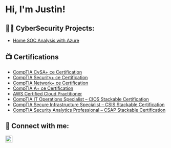 <h1>Hi, I'm Justin! 
<h2>👨‍💻 CyberSecurity Projects:</h2>

  - [Home SOC Analysis with Azure](https://github.com/joshmadakor1/Algorithms-Practice)

<h2>📺 Certifications</h2>

- [CompTIA CySA+ ce Certification](https://www.credly.com/badges/3ed42ae9-0ba8-4b5a-929c-9e2da72c21b5)
- [CompTIA Security+ ce Certification](https://www.credly.com/badges/9cfe8e06-f575-4581-bb91-f59bfc2f5057)
- [CompTIA Network+ ce Certification](https://www.credly.com/badges/9f88c065-fb2c-4f2f-8351-34214d754ddc)
- [CompTIA A+ ce Certification](https://www.credly.com/badges/24efda39-1852-4c00-88bc-0b3596c02e60)
- [AWS Certified Cloud Practitioner](https://www.credly.com/badges/91b0d70e-3e3f-4174-9c41-eafd976f0ada)
- [CompTIA IT Operations Specialist – CIOS Stackable Certification](https://www.credly.com/badges/ab5bbe2d-44d7-4d62-a7f3-c874df195bd1)
- [CompTIA Secure Infrastructure Specialist – CSIS Stackable Certification](https://www.credly.com/badges/144499c9-9668-4667-9392-da54599db525)
- [CompTIA Security Analytics Professional – CSAP Stackable Certification](https://www.credly.com/badges/d6552e1a-370a-424a-921b-bcba151f289a)

<h2> 🤳 Connect with me:</h2>

[<img align="left" alt="JoshMadakor | LinkedIn" width="22px" src="https://cdn.jsdelivr.net/npm/simple-icons@v3/icons/linkedin.svg" />][linkedin]

[linkedin]: https://www.linkedin.com/in/justin-rwiririza

<!--
**joshmadakor1/joshmadakor1** is a ✨ _special_ ✨ repository because its `README.md` (this file) appears on your GitHub profile.

Here are some ideas to get you started:

- 🔭 I’m currently working on ...
- 🌱 I’m currently learning ...
- 👯 I’m looking to collaborate on ...
- 🤔 I’m looking for help with ...
- 💬 Ask me about ...
- 📫 How to reach me: ...
- 😄 Pronouns: ...
- ⚡ Fun fact: ...
-->
